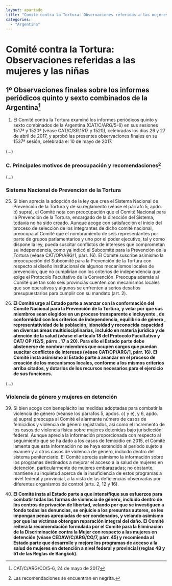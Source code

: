 ```yaml
---
layout: apartado
title: "Comité contra la Tortura: Observaciones referidas a las mujeres y las niñas"
categories:
  - "Argentina"
---
```

# Comité contra la Tortura: Observaciones referidas a las mujeres y las niñas

## 1º Observaciones finales sobre los informes periódicos quinto y sexto combinados de la Argentina[^50]

1. El Comité contra la Tortura examinó los informes periódicos quinto y 
sexto combinados de la Argentina (CAT/C/ARG/5-6) en sus sesiones 1517ª y
1520ª (véase CAT/C/SR.1517 y 1520), celebradas los días 26 y 27 de abril de
2017, y aprobó las presentes observaciones finales en su 1537ª sesión,
celebrada el 10 de mayo de 2017.

(…)

### C. Principales motivos de preocupación y recomendaciones[^51]

(…)

### Sistema Nacional de Prevención de la Tortura

25. Si bien aprecia la adopción de la ley que crea el Sistema Nacional de
Prevención de la Tortura y de su reglamento (véase el párrafo 5, apdo.
b) supra), el Comité nota con preocupación que el Comité Nacional para la
Prevención de la Tortura, encargado de la dirección del Sistema, todavía no
ha sido creado. Aunque acoge con satisfacción el inicio del proceso de
selección de los integrantes de dicho comité nacional, preocupa al Comité
que el nombramiento de seis representantes por parte de grupos
parlamentarios y uno por el poder ejecutivo, tal y como dispone la ley,
pueda suscitar conflictos de intereses que comprometan su independencia,
como ya indicó el Subcomité para la Prevención de la Tortura (véase
CAT/OP/ARG/1, párr. 16). El Comité suscribe asimismo la preocupación del
Subcomité para la Prevención de la Tortura con respecto al diseño
institucional de algunos mecanismos locales de prevención, que no
cumplirían con los criterios de independencia que exige el Protocolo
Facultativo de la Convención. Preocupa además al Comité que tan solo seis
provincias cuenten con mecanismos locales que son operativos y algunos se
enfrenten a serios desafíos presupuestarios para cumplir con su mandato
(art. 2).

26. **El Comité urge al Estado parte a avanzar con la conformación del Comité
Nacional para la Prevención de la Tortura, y velar por que sus miembros
sean elegidos en un proceso transparente e incluyente , de conformidad con
los criterios de independencia, equilibrio de género , representatividad de
la población, idoneidad y reconocida capacidad en diversas áreas
multidisciplinarias, incluido en materia jurídica y de atención de la salud
(véase el artículo 18 del Protocolo Facultativo y CAT/ OP /12/5, párrs . 17
a 20). Para ello el Estado parte debe abstenerse de nombrar miembros que
ocupen cargos que puedan suscitar conflictos de intereses (véase
CAT/OP/ARG/1, párr. 16). El Comité insta asimismo al Estado parte a avanzar
en el proceso de creación de los mecanismos locales, conforme a los mismos
criterios arriba citados, y dotarlos de los recursos necesarios para el
ejercicio de sus funciones.**

(…)

### Violencia de género y mujeres en detención

39. Si bien acoge con beneplácito las medidas adoptadas para combatir la
violencia de género (véanse los párrafos 5, apdos. c) y e), y 6, apdo.
a) supra) preocupa al Comité el alarmante número de casos de femicidios y
violencia de género registrados, así como el incremento de los casos de
violencia física sobre mujeres detenidas bajo jurisdicción federal. Aunque
aprecia la información proporcionada con respecto al seguimiento que se ha
dado a los casos de femicidio en 2015, el Comité lamenta que esta
información no se haya extendido al período sujeto a examen y a otros casos
de violencia de género, incluido dentro del sistema penitenciario. El
Comité aprecia asimismo la información sobre los programas destinados a
mejorar el acceso a la salud de mujeres en detención, particularmente de
mujeres embarazadas; no obstante, mantiene su inquietud acerca de la
insuficiencia de estos programas a nivel federal y provincial, a la vista
de las deficiencias observadas por diferentes organismos de control (arts.
2, 12 y 16).

40. **El Comité insta al Estado parte a que intensifique sus esfuerzos para
combatir todas las formas de violencia de género, incluido dentro de los
centros de privación de libertad, velando por que se investiguen a fondo
todas las denuncias, se enjuicie a los presuntos autores, se les impongan
penas apropiadas de ser condenados, y velando asimismo por que las víctimas
obtengan reparación integral del daño. El Comité reitera la recomendación
formulada por el Comité para la Eliminación de la Discriminación contra la
Mujer con respecto a las mujeres en detención (véase CEDAW/C/ARG/CO/7,
párr. 45) y recomienda al Estado parte que desarrolle y mejore los
programas de acceso a la salud de mujeres en detención a nivel federal y
provincial (reglas 48 y 51 de las Reglas de Bangkok).**


[^50]: CAT/C/ARG/CO/5-6, 24 de mayo de 2017
[^51]: Las recomendaciones se encuentran en negrita.
